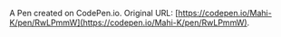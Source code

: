 A Pen created on CodePen.io. Original URL: [https://codepen.io/Mahi-K/pen/RwLPmmW](https://codepen.io/Mahi-K/pen/RwLPmmW).
